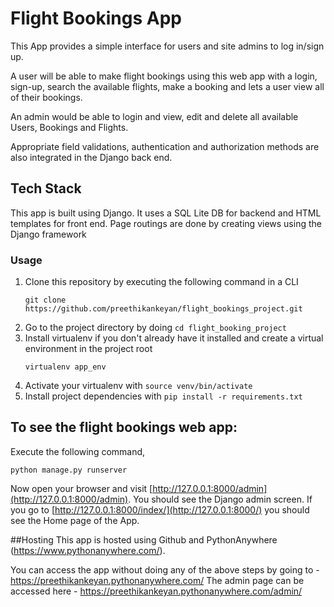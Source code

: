 # Flight Bookings App

This App provides a simple interface for users and site admins to log in/sign up.

A user will be able to make flight bookings using this web app with a login, sign-up, search the available flights, make a booking and lets a user view all of their bookings.

An admin would be able to login and view, edit and delete all available Users, Bookings and Flights.

Appropriate field validations, authentication and authorization methods are also integrated in the Django back end.

## Tech Stack
This app is built using Django. It uses a SQL Lite DB for backend and HTML templates for front end. Page routings are done by creating views using the Django framework

### Usage

1. Clone this repository by executing the following command in a CLI
   ```
   git clone https://github.com/preethikankeyan/flight_bookings_project.git
   ```
2. Go to the project directory by doing `cd flight_booking_project`
3. Install virtualenv if you don't already have it installed and create a virtual environment in the project root
   ```
   virtualenv app_env
   ```
4. Activate your virtualenv with `source venv/bin/activate`
5. Install project dependencies with `pip install -r requirements.txt`

## To see the flight bookings web app:
Execute the following command,
```
python manage.py runserver
```

Now open your browser and visit [http://127.0.0.1:8000/admin](http://127.0.0.1:8000/admin). You should see the Django 
admin screen. If you go to [http://127.0.0.1:8000/index/](http://127.0.0.1:8000/) you should see the Home page of the App.

##Hosting
This app is hosted using Github and PythonAnywhere (https://www.pythonanywhere.com/).

You can access the app without doing any of the above steps by going to - https://preethikankeyan.pythonanywhere.com/
The admin page can be accessed here - https://preethikankeyan.pythonanywhere.com/admin/

